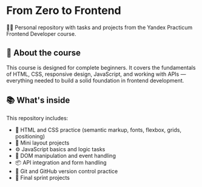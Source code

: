 # From Zero to Frontend

👩‍💻 Personal repository with tasks and projects from the Yandex Practicum Frontend Developer course.

## 🧭 About the course

This course is designed for complete beginners. It covers the fundamentals of HTML, CSS, responsive design, JavaScript, and working with APIs — everything needed to build a solid foundation in frontend development.

## 📚 What's inside

This repository includes:

- 🧱 HTML and CSS practice (semantic markup, fonts, flexbox, grids, positioning)
- 🎨 Mini layout projects
- ⚙️ JavaScript basics and logic tasks
- 🧪 DOM manipulation and event handling
- 📦 API integration and form handling
- 🧰 Git and GitHub version control practice
- 📁 Final sprint projects
